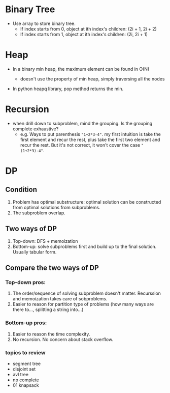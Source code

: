 # Binary Tree
- Use array to store binary tree.
    - If index starts from 0, object at ith index's children: (2i + 1, 2i + 2)
    - If index starts from 1, object at ith index's children: (2i, 2i + 1)

# Heap
- In a binary min heap, the maximum element can be found in O(N)
    - doesn't use the property of min heap, simply traversing all the nodes

- In python heapq library, pop method returns the min.

# Recursion
- when drill down to subproblem, mind the grouping. Is the grouping complete exhaustive?
    - e.g. Ways to put parenthesis `"1+2*3-4"`. my first intuition is take the first element and recur the rest, plus take the first two element and recur the rest. But it's not correct, it won't cover the case `"(1+2*3)-4"`.

# DP
## Condition
1. Problem has optimal substructure: optimal solution can be constructed from optimal solutions from subproblems.
2. The subproblem overlap.

## Two ways of DP
1. Top-down: DFS + memoization
2. Bottom-up: solve subproblems first and build up to the final solution. Usually tabular form.

## Compare the two ways of DP
### Top-down pros:
1. The order/sequence of solving subproblem doesn't matter. Recurssion and memoization takes care of sobproblems.
2. Easier to reason for partition type of problems (how many ways are there to..., splitting a string into...)

### Bottom-up pros:
1. Easier to reason the time complexity.
2. No recursion. No concern about stack overflow.

### topics to review
- segment tree
- disjoint set
- avl tree
- np complete
- 01 knapsack